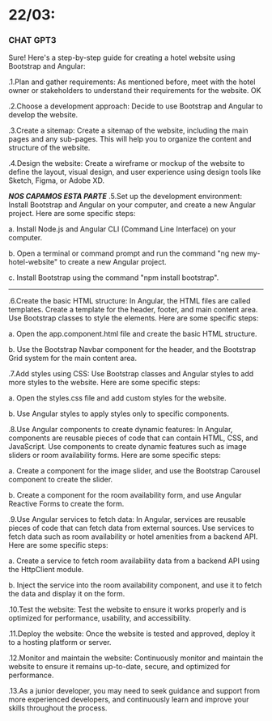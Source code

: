 
# 22/03:

### CHAT GPT3

Sure! Here's a step-by-step guide for creating a hotel website using Bootstrap and Angular:

.1.Plan and gather requirements: As mentioned before, meet with the hotel owner or stakeholders to understand their
requirements for the website. OK

.2.Choose a development approach: Decide to use Bootstrap and Angular to develop the website.

.3.Create a sitemap: Create a sitemap of the website, including the main pages and any sub-pages. This will help
you to organize the content and structure of the website.

.4.Design the website: Create a wireframe or mockup of the website to define the layout, visual design, and user
experience using design tools like Sketch, Figma, or Adobe XD.

*********************NOS CAPAMOS ESTA PARTE*********************
.5.Set up the development environment: Install Bootstrap and Angular on your computer, and create a new Angular
project. Here are some specific steps:

a. Install Node.js and Angular CLI (Command Line Interface) on your computer.

b. Open a terminal or command prompt and run the command "ng new my-hotel-website" to create a new Angular project.

c. Install Bootstrap using the command "npm install bootstrap".
******************************************************************

.6.Create the basic HTML structure: In Angular, the HTML files are called templates. Create a template for the
header, footer, and main content area. Use Bootstrap classes to style the elements. Here are some specific steps:

a. Open the app.component.html file and create the basic HTML structure.

b. Use the Bootstrap Navbar component for the header, and the Bootstrap Grid system for the main content area.

.7.Add styles using CSS: Use Bootstrap classes and Angular styles to add more styles to the website.
Here are some specific steps:

a. Open the styles.css file and add custom styles for the website.

b. Use Angular styles to apply styles only to specific components.

.8.Use Angular components to create dynamic features: In Angular, components are reusable pieces of code that can
contain HTML, CSS, and JavaScript. Use components to create dynamic features such as image sliders or room
availability forms. Here are some specific steps:

a. Create a component for the image slider, and use the Bootstrap Carousel component to create the slider.

b. Create a component for the room availability form, and use Angular Reactive Forms to create the form.

.9.Use Angular services to fetch data: In Angular, services are reusable pieces of code that can fetch data from
external sources. Use services to fetch data such as room availability or hotel amenities from a backend API.
Here are some specific steps:

a. Create a service to fetch room availability data from a backend API using the HttpClient module.

b. Inject the service into the room availability component, and use it to fetch the data and display it on
the form.

.10.Test the website: Test the website to ensure it works properly and is optimized for performance, usability,
and accessibility.

.11.Deploy the website: Once the website is tested and approved, deploy it to a hosting platform or server.

.12.Monitor and maintain the website: Continuously monitor and maintain the website to ensure it remains up-to-date,
secure, and optimized for performance.

.13.As a junior developer, you may need to seek guidance and support from more experienced developers, and
continuously learn and improve your skills throughout the process.
